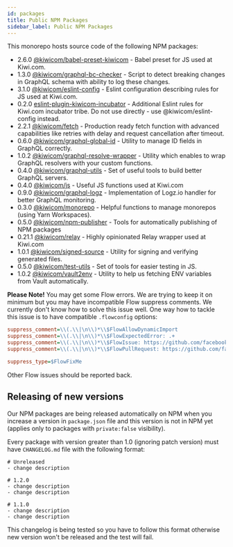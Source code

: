 ```yaml
---
id: packages
title: Public NPM Packages
sidebar_label: Public NPM Packages
---
```


This monorepo hosts source code of the following NPM packages:

<!-- AUTOMATOR:UPDATE_DOCS -->

- 2.6.0 [@kiwicom/babel-preset-kiwicom](https://github.com/kiwicom/babel-preset-kiwicom) - Babel preset for JS used at Kiwi.com.
- 1.3.0 [@kiwicom/graphql-bc-checker](https://github.com/kiwicom/graphql-bc-checker) - Script to detect breaking changes in GraphQL schema with ability to log these changes.
- 3.1.0 [@kiwicom/eslint-config](https://github.com/kiwicom/eslint-config-kiwicom) - Eslint configuration describing rules for JS used at Kiwi.com.
- 0.2.0 [eslint-plugin-kiwicom-incubator](https://gitlab.skypicker.com/incubator/universe/tree/master/src/packages/eslint-plugin-kiwicom-incubator) - Additional Eslint rules for Kiwi.com incubator tribe. Do not use directly - use @kiwicom/eslint-config instead.
- 2.2.1 [@kiwicom/fetch](https://github.com/kiwicom/fetch) - Production ready fetch function with advanced capabilities like retries with delay and request cancellation after timeout.
- 0.6.0 [@kiwicom/graphql-global-id](https://gitlab.skypicker.com/incubator/universe/tree/master/src/packages/global-id) - Utility to manage ID fields in GraphQL correctly.
- 1.0.2 [@kiwicom/graphql-resolve-wrapper](https://github.com/kiwicom/graphql-resolve-wrapper) - Utility which enables to wrap GraphQL resolvers with your custom functions.
- 0.4.0 [@kiwicom/graphql-utils](https://gitlab.skypicker.com/incubator/universe/tree/master/src/packages/graphql-utils) - Set of useful tools to build better GraphQL servers.
- 0.4.0 [@kiwicom/js](https://gitlab.skypicker.com/incubator/universe/tree/master/src/packages/js) - Useful JS functions used at Kiwi.com
- 0.9.0 [@kiwicom/graphql-logz](https://gitlab.skypicker.com/incubator/universe/tree/master/src/packages/logz) - Implementation of Logz.io handler for better GraphQL monitoring.
- 0.3.0 [@kiwicom/monorepo](https://gitlab.skypicker.com/incubator/universe/tree/master/src/packages/monorepo) - Helpful functions to manage monorepos (using Yarn Workspaces).
- 0.5.0 [@kiwicom/npm-publisher](https://gitlab.skypicker.com/incubator/universe/tree/master/src/packages/npm-publisher) - Tools for automatically publishing of NPM packages
- 0.21.1 [@kiwicom/relay](https://github.com/kiwicom/relay) - Highly opinionated Relay wrapper used at Kiwi.com
- 1.0.1 [@kiwicom/signed-source](https://gitlab.skypicker.com/incubator/universe/tree/master/src/packages/signed-source) - Utility for signing and verifying generated files.
- 0.5.0 [@kiwicom/test-utils](https://gitlab.skypicker.com/incubator/universe/tree/master/src/packages/test-utils) - Set of tools for easier testing in JS.
- 1.0.2 [@kiwicom/vault2env](https://github.com/kiwicom/vault2env-js) - Utility to help us fetching ENV variables from Vault automatically.

<!-- /AUTOMATOR:UPDATE_DOCS -->

**Please Note!** You may get some Flow errors. We are trying to keep it on minimum but you may have incompatible Flow suppress comments. We currently don't know how to solve this issue well. One way how to tackle this issue is to have compatible `.flowconfig` options:

```ini
suppress_comment=\\(.\\|\n\\)*\\$FlowAllowDynamicImport
suppress_comment=\\(.\\|\n\\)*\\$FlowExpectedError: .+
suppress_comment=\\(.\\|\n\\)*\\$FlowIssue: https://github.com/facebook/flow/issues/[0-9]+
suppress_comment=\\(.\\|\n\\)*\\$FlowPullRequest: https://github.com/facebook/flow/pull/[0-9]+

suppress_type=$FlowFixMe
```

Other Flow issues should be reported back.

## Releasing of new versions

Our NPM packages are being released automatically on NPM when you increase a version in `package.json` file and this version is not in NPM yet (applies only to packages with `private:false` visibility).

Every package with version greater than 1.0 (ignoring patch version) must have `CHANGELOG.md` file with the following format:

```text
# Unreleased
- change description

# 1.2.0
- change description
- change description

# 1.1.0
- change description
- change description
```

This changelog is being tested so you have to follow this format otherwise new version won't be released and the test will fail.
